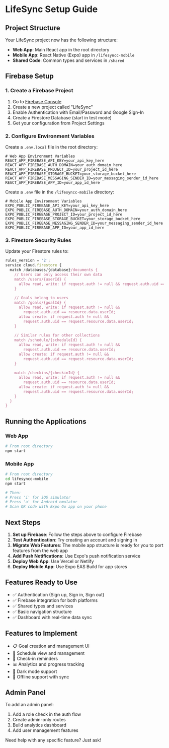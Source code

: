 # LifeSync Setup Guide

## Project Structure

Your LifeSync project now has the following structure:
- **Web App**: Main React app in the root directory
- **Mobile App**: React Native (Expo) app in `/lifesyncc-mobile`
- **Shared Code**: Common types and services in `/shared`

## Firebase Setup

### 1. Create a Firebase Project

1. Go to [Firebase Console](https://console.firebase.google.com)
2. Create a new project called "LifeSync"
3. Enable Authentication with Email/Password and Google Sign-In
4. Create a Firestore Database (start in test mode)
5. Get your configuration from Project Settings

### 2. Configure Environment Variables

Create a `.env.local` file in the root directory:

```env
# Web App Environment Variables
REACT_APP_FIREBASE_API_KEY=your_api_key_here
REACT_APP_FIREBASE_AUTH_DOMAIN=your_auth_domain_here
REACT_APP_FIREBASE_PROJECT_ID=your_project_id_here
REACT_APP_FIREBASE_STORAGE_BUCKET=your_storage_bucket_here
REACT_APP_FIREBASE_MESSAGING_SENDER_ID=your_messaging_sender_id_here
REACT_APP_FIREBASE_APP_ID=your_app_id_here
```

Create a `.env` file in the `/lifesyncc-mobile` directory:

```env
# Mobile App Environment Variables
EXPO_PUBLIC_FIREBASE_API_KEY=your_api_key_here
EXPO_PUBLIC_FIREBASE_AUTH_DOMAIN=your_auth_domain_here
EXPO_PUBLIC_FIREBASE_PROJECT_ID=your_project_id_here
EXPO_PUBLIC_FIREBASE_STORAGE_BUCKET=your_storage_bucket_here
EXPO_PUBLIC_FIREBASE_MESSAGING_SENDER_ID=your_messaging_sender_id_here
EXPO_PUBLIC_FIREBASE_APP_ID=your_app_id_here
```

### 3. Firestore Security Rules

Update your Firestore rules to:

```javascript
rules_version = '2';
service cloud.firestore {
  match /databases/{database}/documents {
    // Users can only access their own data
    match /users/{userId} {
      allow read, write: if request.auth != null && request.auth.uid == userId;
    }
    
    // Goals belong to users
    match /goals/{goalId} {
      allow read, write: if request.auth != null && 
        request.auth.uid == resource.data.userId;
      allow create: if request.auth != null && 
        request.auth.uid == request.resource.data.userId;
    }
    
    // Similar rules for other collections
    match /schedule/{scheduleId} {
      allow read, write: if request.auth != null && 
        request.auth.uid == resource.data.userId;
      allow create: if request.auth != null && 
        request.auth.uid == request.resource.data.userId;
    }
    
    match /checkins/{checkinId} {
      allow read, write: if request.auth != null && 
        request.auth.uid == resource.data.userId;
      allow create: if request.auth != null && 
        request.auth.uid == request.resource.data.userId;
    }
  }
}
```

## Running the Applications

### Web App
```bash
# From root directory
npm start
```

### Mobile App
```bash
# From root directory
cd lifesyncc-mobile
npm start

# Then:
# Press 'i' for iOS simulator
# Press 'a' for Android emulator
# Scan QR code with Expo Go app on your phone
```

## Next Steps

1. **Set up Firebase**: Follow the steps above to configure Firebase
2. **Test Authentication**: Try creating an account and signing in
3. **Migrate Web Features**: The mobile app structure is ready for you to port features from the web app
4. **Add Push Notifications**: Use Expo's push notification service
5. **Deploy Web App**: Use Vercel or Netlify
6. **Deploy Mobile App**: Use Expo EAS Build for app stores

## Features Ready to Use

- ✅ Authentication (Sign up, Sign in, Sign out)
- ✅ Firebase integration for both platforms
- ✅ Shared types and services
- ✅ Basic navigation structure
- ✅ Dashboard with real-time data sync

## Features to Implement

- 📋 Goal creation and management UI
- 📅 Schedule view and management
- 🔔 Check-in reminders
- 📊 Analytics and progress tracking
- 🌙 Dark mode support
- 🔄 Offline support with sync

## Admin Panel

To add an admin panel:
1. Add a role check in the auth flow
2. Create admin-only routes
3. Build analytics dashboard
4. Add user management features

Need help with any specific feature? Just ask!